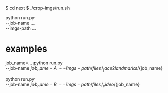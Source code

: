 $ cd next
$ ./crop-imgs/run.sh

python run.py \
  --job-name ... \
  --imgs-path ...

# examples
job_name=...
python run.py \
  --job-name ${job_name}-A \
  --imgs-path /files/_face2landmarks/${job_name}

python run.py \
  --job-name ${job_name}-B \
  --imgs-path /files/_video/${job_name}